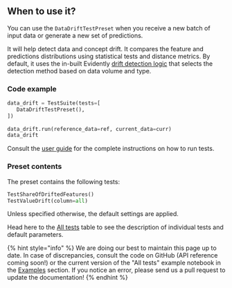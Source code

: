 ## When to use it?

You can use the `DataDriftTestPreset` when you receive a new batch of input data or generate a new set of predictions.

It will help detect data and concept drift. It compares the feature and predictions distributions using statistical tests and distance metrics. By default, it uses the in-built Evidently [drift detection logic](../reference/data-drift-algorithm.md) that selects the detection method based on data volume and type.

### Code example

```python
data_drift = TestSuite(tests=[
   DataDriftTestPreset(),
])
 
data_drift.run(reference_data=ref, current_data=curr)
data_drift
```

Consult the [user guide](../tests-and-reports/run-tests.md) for the complete instructions on how to run tests. 

### Preset contents

The preset contains the following tests:


```python
TestShareOfDriftedFeatures()
TestValueDrift(column=all)
```

Unless specified otherwise, the default settings are applied. 

Head here to the [All tests](../reference/all-tests.md) table to see the description of individual tests and default parameters. 

{% hint style="info" %} 
We are doing our best to maintain this page up to date. In case of discrepancies, consult the code on GitHub (API reference coming soon!) or the current version of the "All tests" example notebook in the [Examples](../get-started/examples.md) section. If you notice an error, please send us a pull request to update the documentation! 
{% endhint %}

